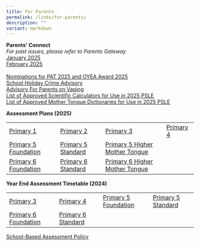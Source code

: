 ```yaml
---
title: For Parents
permalink: /links/for-parents/
description: ""
variant: markdown
---
```

**Parents' Connect** <br>
*For past issues, please refer to Parents Gateway*
<br>
[January 2025](https://drive.google.com/file/d/1bkji4RSPDXN7JvwfyxXy84-q8Sa6051p/view?usp=sharing) 
<br>
[February 2025](https://drive.google.com/file/d/1NUYDaGgIh3lb8zeRsn3pSHHwOtbngPdD/view?usp=sharing)
<br>
<br>
[Nominations for PAT 2025 and OYEA Award 2025](https://drive.google.com/file/d/1cOfNIl1pqwf1gPSmDWiOqO2kFtWmAvJQ/view?usp=sharing)
<br>
[School Holiday Crime Advisory](https://drive.google.com/file/d/1PyJwBlVEP7rhI2nJX-UetV37SZmFd7pI/view?usp=drive_link)
<br>
[Advisory For Parents on Vaping](https://drive.google.com/file/d/1yQOVWzTTfDj_FluzAJ968Bj80kwvIsdY/view?usp=sharing)
<br>
[List of Approved Scientific Calculators for Use in 2025 PSLE](https://drive.google.com/file/d/1tvglVzfv-PEFTG93m6iaSGgn8rcEqQIM/view?usp=sharing)
<br>
[List of Approved Mother Tongue Dictionaries for Use in 2025 PSLE](https://drive.google.com/file/d/1RLHFnuy7_7AKh_qA_Q9X8_KxVB2ffCZL/view?usp=sharing)

**Assessment Plans (2025)**  

|  |  |  |  |
| -------- | -------- | -------- | -------- |
| [Primary 1](https://drive.google.com/file/d/1Lb0UHztHYW5oHSBBPkUNvVMkIs7qjEn7/view?usp=drive_link) | [Primary 2](https://drive.google.com/file/d/1w2DqZ8i2NnaGRpyVXUqBViThv052Ie55/view?usp=drive_link) | [Primary 3](https://drive.google.com/file/d/1k1Bl5PWv1ncXcOvRk1yEXVVVhecGIOPg/view?usp=sharing) | [Primary 4](https://drive.google.com/file/d/1je_voblPOhOlWrA4qJJYb-yLE-ZSaYTy/view?usp=sharing) |
| [Primary 5 Foundation](https://drive.google.com/file/d/1VRjVNy0TapdRNyzL3r5YxZhKhs7CQdjL/view?usp=sharing) | [Primary 5 Standard](https://drive.google.com/file/d/1VNYWZ7u6A1v69uzkAQMRt4VQaqgCoXTn/view?usp=sharing) | [Primary 5 Higher Mother Tongue](https://drive.google.com/file/d/1JEztAbVCRVLEHfslT6w9M9pjmEmUFB8n/view?usp=sharing) |  
[Primary 6 Foundation](https://drive.google.com/file/d/1mmuDkqktKmUVpDyemhrMusbMZfPp3PtY/view?usp=sharing) | [Primary 6 Standard](https://drive.google.com/file/d/1hLlPchQbtV8OnrMx83xmHksxbDiBcMCP/view?usp=sharing) | [Primary 6 Higher Mother Tongue](https://drive.google.com/file/d/1RTsh8-04wZuVniWUAmg4iGQ3YHVhFCcZ/view?usp=sharing) | 


**Year End Assessment Timetable (2024)**  

|  |  |  |  |
| -------- | -------- | -------- | -------- |
| [Primary 3](https://drive.google.com/file/d/1hKBmLiKRcBAp2A5u4uvXuagulqoT1OJh/view?usp=sharing) | [Primary 4](https://drive.google.com/file/d/14lwEtxy-8NJyJE7XG3IVnj9Ta8ITw5S8/view?usp=sharing) | [Primary 5 Foundation](https://drive.google.com/file/d/1BgqBnikOcMZwf-wp29dAmEBqqDbWTFxT/view?usp=sharing) | [Primary 5 Standard](https://drive.google.com/file/d/1rb6AffLN4aKl6B_vDS1vttd6UiJLuumt/view?usp=sharing) |
| [Primary 6 Foundation](https://drive.google.com/file/d/1q9zYv33D9fLDXHaWjI6bHDNIr7R-PnnX/view?usp=drive_link) | [Primary 6 Standard](https://drive.google.com/file/d/14KlRh6IfiwJ_LDs37tlqrff71etXG3UG/view?usp=drive_link) |


[School-Based Assessment Policy](https://drive.google.com/file/d/1fCvz3jOLVLG62hxcFqnCkXCAGTzworS7/view?usp=sharing)